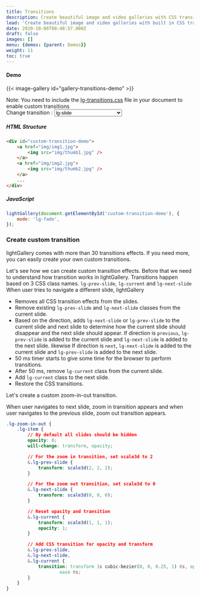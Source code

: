 ```yaml
---
title: Transitions
description: Create beautiful image and video galleries with CSS transitions.
lead: 'Create beautiful image and video galleries with built in CSS transitions. You can change the type of transitions by passing the transition name via mode option.  lightGallery uses Hardware-Accelerated CSS3 transitions for faster animation performance.  You can easily create your own beautiful custom transitions by updating the CSS transform values. '
date: 2020-10-06T08:48:57.000Z
draft: false
images: []
menu: {demos: {parent: Demos}}
weight: 11
toc: true
---
```


#### Demo

{{< image-gallery id="gallery-transitions-demo" >}}

<div class="alert alert-warning" role="alert">
    Note: You need to include the <a href="https://github.com/sachinchoolur/lightGallery/blob/master/dist/css/lg-transitions.css
">lg-transitions.css</a> file in your document to enable custom transitions
</div>

<div class="choose-select-option-wrap">
<span class="choose-select-option">Change transition : </span>
<select id="select-trans" class="mrb30 select">

<option selected="selected" value="lg-slide">lg-slide</option>
<option value="lg-fade">lg-fade</option>
<option value="lg-zoom-in">lg-zoom-in</option>
<option value="lg-zoom-in-big">lg-zoom-in-big</option>
<option value="lg-zoom-out">lg-zoom-out</option>
<option value="lg-zoom-out-big">lg-zoom-out-big</option>
<option value="lg-zoom-out-in">lg-zoom-out-in</option>
<option value="lg-zoom-in-out">lg-zoom-in-out</option>
<option value="lg-soft-zoom">lg-soft-zoom</option>
<option value="lg-scale-up">lg-scale-up</option>
<option value="lg-slide-circular">lg-slide-circular</option>
<option value="lg-slide-circular-vertical">lg-slide-circular-vertical</option>
<option value="lg-slide-vertical">lg-slide-vertical</option>
<option value="lg-slide-vertical-growth">lg-slide-vertical-growth</option>
<option value="lg-slide-skew-only">lg-slide-skew-only</option>
<option value="lg-slide-skew-only-rev">lg-slide-skew-only-rev</option>
<option value="lg-slide-skew-only-y">lg-slide-skew-only-y</option>
<option value="lg-slide-skew-only-y-rev">lg-slide-skew-only-y-rev</option>
<option value="lg-slide-skew">lg-slide-skew</option>
<option value="lg-slide-skew-rev">lg-slide-skew-rev</option>
<option value="lg-slide-skew-cross">lg-slide-skew-cross</option>
<option value="lg-slide-skew-cross-rev">lg-slide-skew-cross-rev</option>
<option value="lg-slide-skew-ver">lg-slide-skew-ver</option>
<option value="lg-slide-skew-ver-rev">lg-slide-skew-ver-rev</option>
<option value="lg-slide-skew-ver-cross">lg-slide-skew-ver-cross</option>
<option value="lg-slide-skew-ver-cross-rev">lg-slide-skew-ver-cross-rev</option>
<option value="lg-lollipop">lg-lollipop</option>
<option value="lg-lollipop-rev">lg-lollipop-rev</option>
<option value="lg-rotate">lg-rotate</option>
<option value="lg-rotate-rev">lg-rotate-rev</option>
<option value="lg-tube">lg-tube</option> </select>
</div>

##### HTML Structure

```html
<div id="custom-transition-demo">
    <a href="img/img1.jpg">
        <img src="img/thumb1.jpg" />
    </a>
    <a href="img/img2.jpg">
        <img src="img/thumb2.jpg" />
    </a>
    ...
</div>
```

##### JavaScript

```js
lightGallery(document.getElementById('custom-transition-demo'), {
    mode: 'lg-fade',
});
```

### Create custom transition

lightGallery comes with more than 30 transitions effects. If you need more, you
can easily create your own custom transitions.

Let's see how we can create custom transition effects. Before that we need to
understand how transition works in lightGallery. Transitions happen based on 3
CSS class names. `lg-prev-slide`, `lg-current` and `lg-next-slide` When user
tries to navigate a different slide, lightGallery

-   Removes all CSS transition effects from the slides.
-   Remove existing `lg-prev-slide` and `lg-next-slide` classes from the current
    slide.
-   Based on the direction, adds `lg-next-slide` or `lg-prev-slide` to the
    current slide and next slide to determine how the current slide should
    disappear and the next slide should appear. If direction is `previous`,
    `lg-prev-slide` is added to the current slide and `lg-next-slide` is added
    to the next slide. likewise If direction is `next`, `lg-next-slide` is added
    to the current slide and `lg-prev-slide` is added to the next slide.
-   50 ms timer starts to give some time for the browser to perform transitions.
-   After 50 ms, remove `lg-current` class from the current slide.
-   Add `lg-current` class to the next slide.
-   Restore the CSS transitions.

Let's create a custom zoom-in-out transition.

When user navigates to next slide, zoom in transition appears and when user
navigates to the previous slide, zoom out transition appears.

```css
.lg-zoom-in-out {
    .lg-item {
        // By default all slides should be hidden
        opacity: 0;
        will-change: transform, opacity;

        // For the zoom in transition, set scale3d to 2
        &.lg-prev-slide {
            transform: scale3d(2, 2, 2);
        }

        // For the zoom out transition, set scale3d to 0
        &.lg-next-slide {
            transform: scale3d(0, 0, 0);
        }

        // Reset opacity and transition
        &.lg-current {
            transform: scale3d(1, 1, 1);
            opacity: 1;
        }

        // Add CSS transition for opacity and transform
        &.lg-prev-slide,
        &.lg-next-slide,
        &.lg-current {
            transition: transform 1s cubic-bezier(0, 0, 0.25, 1) 0s, opacity 1s
                    ease 0s;
        }
    }
}
```
